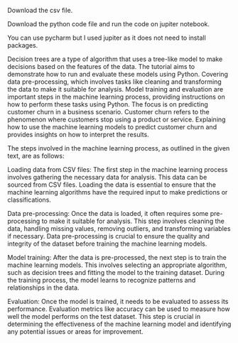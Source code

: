 Download the csv file.

Download the python code file and run the code on jupiter notebook.

You can use pycharm but I used jupiter as it does not need to install packages.


Decision trees are a type of algorithm that uses a tree-like model to make decisions based on the features of the data. The tutorial aims to demonstrate how to run and evaluate these models using Python. Covering data pre-processing, which involves tasks like cleaning and transforming the data to make it suitable for analysis. Model training and evaluation are important steps in the machine learning process, providing instructions on how to perform these tasks using Python. The focus is on predicting customer churn in a business scenario. Customer churn refers to the phenomenon where customers stop using a product or service. Explaining how to use the machine learning models to predict customer churn and provides insights on how to interpret the results.

The steps involved in the machine learning process, as outlined in the given text, are as follows:

Loading data from CSV files: The first step in the machine learning process involves gathering the necessary data for analysis. This data can be sourced from CSV files. Loading the data is essential to ensure that the machine learning algorithms have the required input to make predictions or classifications.

Data pre-processing: Once the data is loaded, it often requires some pre-processing to make it suitable for analysis. This step involves cleaning the data, handling missing values, removing outliers, and transforming variables if necessary. Data pre-processing is crucial to ensure the quality and integrity of the dataset before training the machine learning models.

Model training: After the data is pre-processed, the next step is to train the machine learning models. This involves selecting an appropriate algorithm, such as decision trees and fitting the model to the training dataset. During the training process, the model learns to recognize patterns and relationships in the data.

Evaluation: Once the model is trained, it needs to be evaluated to assess its performance. Evaluation metrics like accuracy can be used to measure how well the model performs on the test dataset. This step is crucial in determining the effectiveness of the machine learning model and identifying any potential issues or areas for improvement.
